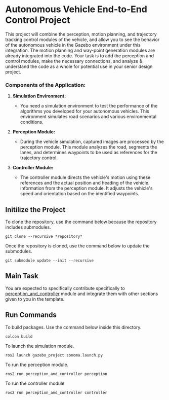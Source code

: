 # Autonomous Vehicle End-to-End Control Project
This project will combine the perception, motion planning, and trajectory tracking control modules of the vehicle, and allow you to see the behavior of the autonomous vehicle in the Gazebo environment under this integration. The motion planning and way-point generation modules are already integrated into the code. Your task is to add the perception and control modules, make the necessary connections, and analyze & understand the code as a whole for potential use in your senior design project.

### Components of the Application:

1. **Simulation Environment:**
   - You need a simulation environment to test the performance of the algorithms you developed for your autonomous vehicles. This environment simulates road scenarios and various environmental conditions.

2. **Perception Module:**
   - During the vehicle simulation, captured images are processed by the perception module. This module analyzes the road, segments the lanes, and determines waypoints to be used as references for the trajectory control.

3. **Controller Module:**
   - The controller module directs the vehicle's motion using these references and the actual position and heading of the vehicle. information from the perception module. It adjusts the vehicle's speed and orientation based on the identified waypoints.

 
## Initilize the Project
To clone the repository, use the command below because the repository includes submodules.
```
git clone --recursive *repository*
```
Once the repository is cloned, use the command below to update the submodules.
```
git submodule update --init --recursive
```
## Main Task
You are expected to specifically contribute specifically to [perception_and_controller](https://github.com/MrSkyGodz/perception_and_controller/) module and integrate them with other sections given to you in the template.

## Run Commands
To build packages. Use the command below inside this directory.
```
colcon build
```
To launch the simulation module.
```
ros2 launch gazebo_project sonoma.launch.py
```
To run the perception module.
```
ros2 run perception_and_controller perception
```
To run the controller module
```
ros2 run perception_and_controller controller
```
